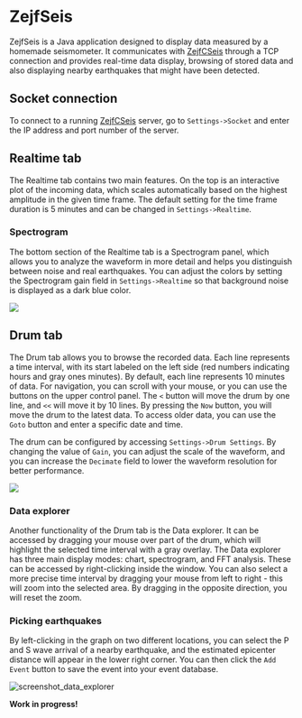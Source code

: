 # ZejfSeis

ZejfSeis is a Java application designed to display data measured by a homemade seismometer. It communicates with [ZejfCSeis](https://github.com/xspanger3770/ZejfCSeis) through a TCP connection and provides real-time data display, browsing of stored data and also displaying nearby earthquakes that might have been detected.

## Socket connection

To connect to a running [ZejfCSeis](https://github.com/xspanger3770/ZejfCSeis) server, go to `Settings->Socket` and enter the IP address and port number of the server.

## Realtime tab
The Realtime tab contains two main features. On the top is an interactive plot of the incoming data, which scales automatically based on the highest amplitude in the given time frame. The default setting for the time frame duration is 5 minutes and can be changed in `Settings->Realtime`.

### Spectrogram

The bottom section of the Realtime tab is a Spectrogram panel, which allows you to analyze the waveform in more detail and helps you distinguish between noise and real earthquakes. You can adjust the colors by setting the Spectrogram gain field in `Settings->Realtime` so that background noise is displayed as a dark blue color.

![](https://user-images.githubusercontent.com/100421968/230724558-52bbcdf1-1ace-4fac-b23d-15c901bb1f0a.png)

## Drum tab

The Drum tab allows you to browse the recorded data. Each line represents a time interval, with its start labeled on the left side (red numbers indicating hours and gray ones minutes). By default, each line represents 10 minutes of data. For navigation, you can scroll with your mouse, or you can use the buttons on the upper control panel. The `<` button will move the drum by one line, and `<<` will move it by 10 lines. By pressing the `Now` button, you will move the drum to the latest data. To access older data, you can use the `Goto` button and enter a specific date and time. 

The drum can be configured by accessing `Settings->Drum Settings`. By changing the value of `Gain`, you can adjust the scale of the waveform, and you can increase the `Decimate` field to lower the waveform resolution for better performance.

![](https://user-images.githubusercontent.com/100421968/230572243-ad604679-4adf-420e-9f8f-30c36f75cf50.png)

### Data explorer

Another functionality of the Drum tab is the Data explorer. It can be accessed by dragging your mouse over part of the drum, which will highlight the selected time interval with a gray overlay. The Data explorer has three main display modes: chart, spectrogram, and FFT analysis. These can be accessed by right-clicking inside the window. You can also select a more precise time interval by dragging your mouse from left to right - this will zoom into the selected area. By dragging in the opposite direction, you will reset the zoom.

### Picking earthquakes

By left-clicking in the graph on two different locations, you can select the P and S wave arrival of a nearby earthquake, and the estimated epicenter distance will appear in the lower right corner. You can then click the `Add Event` button to save the event into your event database.

![screenshot_data_explorer](https://user-images.githubusercontent.com/100421968/230775680-46cffdaa-9761-4142-9779-d044ef3d1dd1.png)

**Work in progress!**
